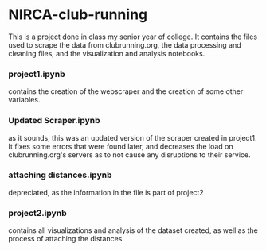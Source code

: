 # NIRCA-club-running

This is a project done in class my senior year of college. It contains the files used to scrape the data from clubrunning.org, the data processing and cleaning files, and the visualization and analysis notebooks.
 
### project1.ipynb

contains the creation of the webscraper and the creation of some other variables.

### Updated Scraper.ipynb

as it sounds, this was an updated version of the scraper created in project1. It fixes some errors that were found later, and decreases the load on clubrunning.org's servers as to not cause any disruptions to their service.

### attaching distances.ipynb

depreciated, as the information in the file is part of project2

### project2.ipynb

contains all visualizations and analysis of the dataset created, as well as the process of attaching the distances.
